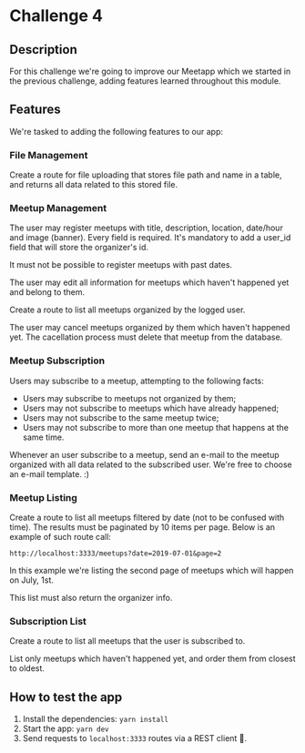 # Challenge 4

## Description

For this challenge we're going to improve our Meetapp which we started in the previous challenge, adding features learned throughout this module.

## Features

We're tasked to adding the following features to our app:

### File Management

Create a route for file uploading that stores file path and name in a table, and returns all data related to this stored file.

### Meetup Management

The user may register meetups with title, description, location, date/hour and image (banner). Every field is required. It's mandatory to add a user_id field that will store the organizer's id.

It must not be possible to register meetups with past dates.

The user may edit all information for meetups which haven't happened yet and belong to them.

Create a route to list all meetups organized by the logged user.

The user may cancel meetups organized by them which haven't happened yet. The cacellation process must delete that meetup from the database.

### Meetup Subscription

Users may subscribe to a meetup, attempting to the following facts:

- Users may subscribe to meetups not organized by them;
- Users may not subscribe to meetups which have already happened;
- Users may not subscribe to the same meetup twice;
- Users may not subscribe to more than one meetup that happens at the same time.

Whenever an user subscribe to a meetup, send an e-mail to the meetup organized with all data related to the subscribed user. We're free to choose an e-mail template. :)

### Meetup Listing

Create a route to list all meetups filtered by date (not to be confused with time). The results must be paginated by 10 items per page. Below is an example of such route call:

```
http://localhost:3333/meetups?date=2019-07-01&page=2
```

In this example we're listing the second page of meetups which will happen on July, 1st.

This list must also return the organizer info.

### Subscription List

Create a route to list all meetups that the user is subscribed to.

List only meetups which haven't happened yet, and order them from closest to oldest.

## How to test the app

1. Install the dependencies: `yarn install`
2. Start the app: `yarn dev`
3. Send requests to `localhost:3333` routes via a REST client :rocket:.
